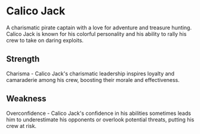 # Calico Jack

A charismatic pirate captain with a love for adventure and treasure hunting. Calico Jack is known for his colorful personality and his ability to rally his crew to take on daring exploits.

## Strength

Charisma - Calico Jack's charismatic leadership inspires loyalty and camaraderie among his crew, boosting their morale and effectiveness.

## Weakness

Overconfidence - Calico Jack's confidence in his abilities sometimes leads him to underestimate his opponents or overlook potential threats, putting his crew at risk.

